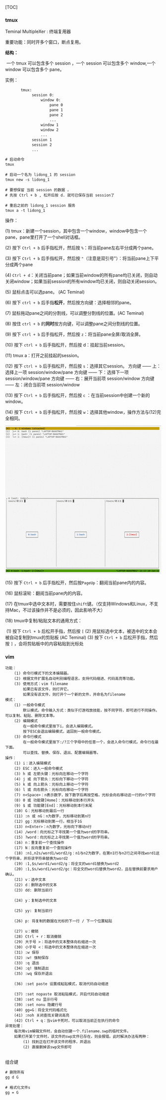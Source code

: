 [TOC]



### tmux

Teminal MultipleXer : 终端复用器

重要功能：同时开多个窗口，断点复用。

**结构：**

​		一个 tmux 可以包含多个 session ，一个 session 可以包含多个 window,一个 window 可以包含多个 pane。

实例：

```
       tmux:
            session 0:
                window 0:
                    pane 0
                    pane 1
                    pane 2
                    ...
                window 1
                window 2
                ...
            session 1
            session 2
            ...
```

```shell
# 启动命令 
tmux 

# 启动一个名为 lidong_1 的 session 
tmux new -s lidong_1

# 要想保留 当前 session 的数据 ，
# 先按 Ctrl + b , 松开后按 d. 就可已保存当前 session了

# 重启之前的 lidong_1 session 服务
tmux a -t lidong_1
```

操作：

(1) tmux：新建一个session，其中包含一个window，window中包含一个pane，pane里打开了一个shell对话框。

(2) 按下 `Ctrl + b` 后手指松开，然后按  `%`：将当前pane左右平分成两个pane。

(3) 按下  `Ctrl + b`  后手指松开，然后按  `"`（注意是双引号"）：将当前pane上下平分成两个pane

(4) `Ctrl + d`：关闭当前pane；如果当前window的所有pane均已关闭，则自动关闭window；如果当前session的所有window均已关闭，则自动关闭session。

(5) 鼠标点击可以选pane。 (AC  Teminal)

(6) 按下  `ctrl + b`  后手指**松开**，然后按方向键：选择相邻的pane。

(7) 鼠标拖动pane之间的分割线，可以调整分割线的位置。(AC  Teminal)

(8) 按住  `ctrl + b`  的**同时**按方向键，可以调整pane之间分割线的位置。

(9) 按下 `ctrl + b`  后手指松开，然后按 `z`：将当前pane全屏/取消全屏。

(10) 按下  `ctrl + b`  后手指松开，然后按 d：挂起当前session。

(11) tmux a：打开之前挂起的session。

(12) 按下  `ctrl + b`  后手指松开，然后按  `s`：选择其它session。
        方向键 —— 上：选择上一项 session/window/pane
        方向键 —— 下：选择下一项 session/window/pane
        方向键 —— 右：展开当前项 session/window
        方向键 —— 左：闭合当前项 session/window

(13) 按下  `Ctrl + b` 后手指松开，然后按  `c` ：在当前session中创建一个新的window。

(14) 按下  `Ctrl + b`  后手指松开，然后按  `w`：选择其他window，操作方法与(12)完全相同。

![](image/tmux_windows.png)

(15) 按下   `Ctrl + b`  后手指松开，然后按`PageUp`：翻阅当前pane内的内容。

(16) 鼠标滚轮：翻阅当前pane内的内容。

(17) 在tmux中选中文本时，需要按住`shift`键。（仅支持Windows和Linux，不支持Mac，不过该操作并不是必须的，因此影响不大）

(18) tmux中复制/粘贴文本的通用方式：

​		(1) 按下  `Ctrl + b`  后松开手指，然后按  `[`
​		(2) 用鼠标选中文本，被选中的文本会被自动复制到tmux的剪贴板 (AC  Teminal)
​        (3) 按下  `Ctrl + b` 后松开手指，然后按   `]` ，会将剪贴板中的内容粘贴到光标处

### vim

```
功能：
    (1) 命令行模式下的文本编辑器。
    (2) 根据文件扩展名自动判别编程语言。支持代码缩进、代码高亮等功能。
    (3) 使用方式：vim filename
        如果已有该文件，则打开它。
        如果没有该文件，则打开个一个新的文件，并命名为filename
模式：
    (1) 一般命令模式
        默认模式。命令输入方式：类似于打游戏放技能，按不同字符，即可进行不同操作。可以复制、粘贴、删除文本等。
    (2) 编辑模式
        在一般命令模式里按下i，会进入编辑模式。
        按下ESC会退出编辑模式，返回到一般命令模式。
    (3) 命令行模式
        在一般命令模式里按下:/?三个字母中的任意一个，会进入命令行模式。命令行在最下面。
        可以查找、替换、保存、退出、配置编辑器等。
操作：
    (1) i：进入编辑模式
    (2) ESC：进入一般命令模式
    (3) h 或 左箭头键：光标向左移动一个字符
    (4) j 或 向下箭头：光标向下移动一个字符
    (5) k 或 向上箭头：光标向上移动一个字符
    (6) l 或 向右箭头：光标向右移动一个字符
    (7) n<Space>：n表示数字，按下数字后再按空格，光标会向右移动这一行的n个字符
    (8) 0 或 功能键[Home]：光标移动到本行开头
    (9) $ 或 功能键[End]：光标移动到本行末尾
    (10) G：光标移动到最后一行
    (11) :n 或 nG：n为数字，光标移动到第n行
    (12) gg：光标移动到第一行，相当于1G
    (13) n<Enter>：n为数字，光标向下移动n行
    (14) /word：向光标之下寻找第一个值为word的字符串。
    (15) ?word：向光标之上寻找第一个值为word的字符串。
    (16) n：重复前一个查找操作
    (17) N：反向重复前一个查找操作
    (18) :n1,n2s/word1/word2/g：n1与n2为数字，在第n1行与n2行之间寻找word1这个字符串，并将该字符串替换为word2
    (19) :1,$s/word1/word2/g：将全文的word1替换为word2
    (20) :1,$s/word1/word2/gc：将全文的word1替换为word2，且在替换前要求用户确认。
    (21) v：选中文本
    (22) d：删除选中的文本
    (23) dd: 删除当前行
    
    (24) y：复制选中的文本
    
    (25) yy: 复制当前行
    
    (26) p: 将复制的数据在光标的下一行 / 下一个位置粘贴
    
    (27) u：撤销
    (28) Ctrl + r：取消撤销
    (29) 大于号 >：将选中的文本整体向右缩进一次
    (30) 小于号 <：将选中的文本整体向左缩进一次
    (31) :w 保存
    (32) :w! 强制保存
    (33) :q 退出
    (34) :q! 强制退出
    (35) :wq 保存并退出
    
    (36) :set paste 设置成粘贴模式，取消代码自动缩进 
    
    (37) :set nopaste 取消粘贴模式，开启代码自动缩进
    (38) :set nu 显示行号
    (39) :set nonu 隐藏行号
    (40) gg=G：将全文代码格式化
    (41) :noh 关闭查找关键词高亮
    (42) Ctrl + q：当vim卡死时，可以取消当前正在执行的命令
异常处理：
    每次用vim编辑文件时，会自动创建一个.filename.swp的临时文件。
    如果打开某个文件时，该文件的swp文件已存在，则会报错。此时解决办法有两种：
        (1) 找到正在打开该文件的程序，并退出
        (2) 直接删掉该swp文件即可


```

组合键

```shell
# 删除所有
gg d G 

# 格式化文件s
gg = G


```

